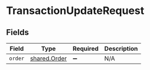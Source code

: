 # TransactionUpdateRequest


## Fields

| Field                                        | Type                                         | Required                                     | Description                                  |
| -------------------------------------------- | -------------------------------------------- | -------------------------------------------- | -------------------------------------------- |
| `order`                                      | [shared.Order](../../models/shared/order.md) | :heavy_minus_sign:                           | N/A                                          |